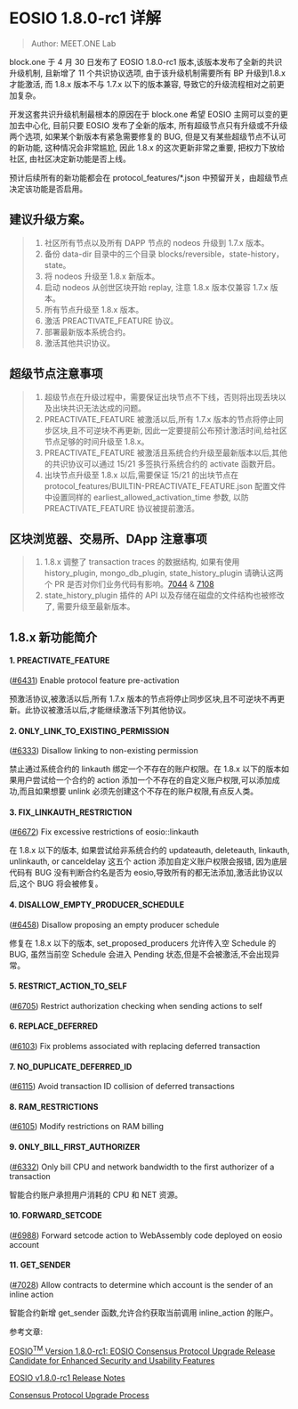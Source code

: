 # EOSIO 1.8.0-rc1 详解

> Author: MEET.ONE Lab

block.one 于 4 月 30 日发布了 EOSIO 1.8.0-rc1 版本,该版本发布了全新的共识升级机制, 且新增了 11 个共识协议选项, 由于该升级机制需要所有 BP 升级到1.8.x 才能激活, 而 1.8.x 版本不与 1.7.x 以下的版本兼容, 导致它的升级流程相对之前更加复杂。

开发这套共识升级机制最根本的原因在于 block.one 希望 EOSIO 主网可以变的更加去中心化, 目前只要 EOSIO 发布了全新的版本, 所有超级节点只有升级或不升级两个选项, 如果某个新版本有紧急需要修复的 BUG, 但是又有某些超级节点不认可的新功能, 这种情况会非常尴尬, 因此 1.8.x 的这次更新非常之重要, 把权力下放给社区, 由社区决定新功能是否上线。

预计后续所有的新功能都会在 protocol_features/*.json 中预留开关，由超级节点决定该功能是否启用。

## 建议升级方案。


> 1. 社区所有节点以及所有 DAPP 节点的 nodeos 升级到 1.7.x 版本。
> 2. 备份 data-dir 目录中的三个目录 blocks/reversible，state-history，state。
> 3. 将 nodeos 升级至 1.8.x 新版本。
> 4. 启动 nodeos 从创世区块开始 replay, 注意 1.8.x 版本仅兼容 1.7.x 版本。
> 5. 所有节点升级至 1.8.x 版本。
> 6. 激活 PREACTIVATE_FEATURE 协议。
> 7. 部署最新版本系统合约。
> 8. 激活其他共识协议。


## 超级节点注意事项

> 1. 超级节点在升级过程中，需要保证出块节点不下线，否则将出现丢块以及出块共识无法达成的问题。
> 2. PREACTIVATE_FEATURE 被激活以后,所有 1.7.x 版本的节点将停止同步区块,且不可逆块不再更新, 因此一定要提前公布预计激活时间,给社区节点足够的时间升级至 1.8.x。
> 3. PREACTIVATE_FEATURE 被激活且系统合约升级至最新版本以后,其他的共识协议可以通过 15/21 多签执行系统合约的 activate 函数开启。
> 4. 出块节点升级至 1.8.x 以后,需要保证 15/21 的出块节点在 protocol_features/BUILTIN-PREACTIVATE_FEATURE.json 配置文件中设置同样的 earliest_allowed_activation_time 参数, 以防 PREACTIVATE_FEATURE 协议被提前激活。



## 区块浏览器、交易所、DApp 注意事项

> 1. 1.8.x 调整了 transaction traces 的数据结构, 如果有使用 history_plugin, mongo_db_plugin, state_history_plugin 请确认这两个 PR 是否对你们业务代码有影响。[7044](https://github.com/EOSIO/eos/pull/7044) & [7108](https://github.com/EOSIO/eos/pull/7108)
> 2. state_history_plugin 插件的 API 以及存储在磁盘的文件结构也被修改了, 需要升级至最新版本。



## 1.8.x 新功能简介

#### 1. PREACTIVATE_FEATURE

\([#6431](https://github.com/EOSIO/eos/issues/6431)\) Enable protocol feature pre-activation

预激活协议,被激活以后,所有 1.7.x 版本的节点将停止同步区块,且不可逆块不再更新。此协议被激活以后,才能继续激活下列其他协议。

#### 2. ONLY_LINK_TO_EXISTING_PERMISSION

\([#6333](https://github.com/EOSIO/eos/issues/6333)\) Disallow linking to non-existing permission

禁止通过系统合约的 linkauth 绑定一个不存在的账户权限。在 1.8.x 以下的版本如果用户尝试给一个合约的 action 添加一个不存在的自定义账户权限,可以添加成功,而且如果想要 unlink 必须先创建这个不存在的账户权限,有点反人类。

#### 3. FIX_LINKAUTH_RESTRICTION

\([#6672](https://github.com/EOSIO/eos/issues/6672)\) Fix excessive restrictions of eosio::linkauth

在 1.8.x 以下的版本, 如果尝试给非系统合约的 updateauth, deleteauth, linkauth, unlinkauth, or canceldelay 这五个 action 添加自定义账户权限会报错, 因为底层代码有 BUG 没有判断合约名是否为 eosio,导致所有的都无法添加,激活此协议以后,这个 BUG 将会被修复。

#### 4. DISALLOW_EMPTY_PRODUCER_SCHEDULE

\([#6458](https://github.com/EOSIO/eos/issues/6458)\) Disallow proposing an empty producer schedule

修复在 1.8.x 以下的版本, set_proposed_producers 允许传入空 Schedule 的 BUG, 虽然当前空 Schedule 会进入 Pending 状态,但是不会被激活,不会出现异常。

#### 5. RESTRICT_ACTION_TO_SELF

\([#6705](https://github.com/EOSIO/eos/issues/6705)\) Restrict authorization checking when sending actions to self

#### 6. REPLACE_DEFERRED

\([#6103](https://github.com/EOSIO/eos/issues/6103)\) Fix problems associated with replacing deferred transaction

#### 7. NO_DUPLICATE_DEFERRED_ID

\([#6115](https://github.com/EOSIO/eos/issues/6115)\) Avoid transaction ID collision of deferred transactions

#### 8. RAM_RESTRICTIONS

\([#6105](https://github.com/EOSIO/eos/issues/6105)\) Modify restrictions on RAM billing

#### 9. ONLY_BILL_FIRST_AUTHORIZER

\([#6332](https://github.com/EOSIO/eos/issues/6332)\) Only bill CPU and network bandwidth to the first authorizer of a transaction

智能合约账户承担用户消耗的 CPU 和 NET 资源。

#### 10. FORWARD_SETCODE

\([#6988](https://github.com/EOSIO/eos/issues/6988)\) Forward setcode action to WebAssembly code deployed on eosio account

#### 11. GET_SENDER
\([#7028](https://github.com/EOSIO/eos/issues/7028)\) Allow contracts to determine which account is the sender of an inline action

智能合约新增 get_sender 函数,允许合约获取当前调用 inline_action 的账户。


参考文章:

[EOSIO<sup>TM</sup> Version 1.8.0-rc1: EOSIO Consensus Protocol Upgrade Release Candidate for Enhanced Security and Usability Features](https://medium.com/eosio/eosio-version-1-8-0-rc1-2d2d68995bbe)

[EOSIO v1.8.0-rc1 Release Notes](https://github.com/EOSIO/eos/releases/tag/v1.8.0-rc1)

[Consensus Protocol Upgrade Process](https://github.com/EOSIO/eos/issues/7237)